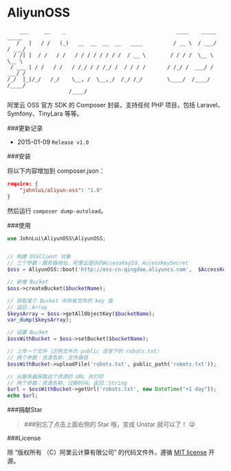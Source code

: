 AliyunOSS
====================

```
    ___     __    _                                    ____    _____   _____
   /   |   / /   (_)   __  __  __  __   ____          / __ \  / ___/  / ___/
  / /| |  / /   / /   / / / / / / / /  / __ \        / / / /  \__ \   \__ \
 / ___ | / /   / /   / /_/ / / /_/ /  / / / /       / /_/ /  ___/ /  ___/ /
/_/  |_|/_/   /_/    \__, /  \__,_/  /_/ /_/        \____/  /____/  /____/
                    /____/
```

阿里云 OSS 官方 SDK 的 Composer 封装，支持任何 PHP 项目，包括 Laravel、Symfony、TinyLara 等等。

###更新记录

* 2015-01-09 `Release v1.0`

###安装

将以下内容增加到 composer.json：

```json
require: {
    "johnlui/aliyun-oss": "1.0"
}
```

然后运行 `composer dump-autoload`。

###使用

```php
use JohnLui\AliyunOSS\AliyunOSS;


// 构建 OSSClient 对象
// 三个参数：服务器地址、阿里云提供的AccessKeyId、AccessKeySecret
$oss = AliyunOSS::boot('http://oss-cn-qingdao.aliyuncs.com',  $AccessKeyId, $AccessKeySecret);

// 新增 Bucket
$oss->createBucket($bucketName);

// 获取某个 Bucket 中所有文件的 key 值
// 返回：Array
$keysArray = $oss->getAllObjectKey($bucketName);
var_dump($keysArray);

// 设置 Bucket
$ossWithBucket = $oss->setBucket($bucketName);

// 上传一个文件（示例文件为 public 目录下的 robots.txt）
// 两个参数：资源名称、文件路径
$ossWithBucket->uploadFile('robots.txt', public_path('robots.txt'));

// 从服务器获取这个资源的 URL 并打印
// 两个参数：资源名称、过期时间。返回：String
$url = $ossWithBucket->getUrl('robots.txt', new DateTime("+1 day"));
echo $url;
```

###捐献Star

> ###别忘了点击上面右侧的 Star 哦，变成 Unstar 就可以了！ :stuck_out_tongue_winking_eye:

###License

除 “版权所有 （C）阿里云计算有限公司” 的代码文件外，遵循 [MIT license](http://opensource.org/licenses/MIT) 开源。
